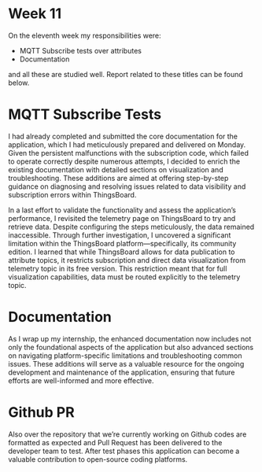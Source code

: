 # Week 11

On the eleventh week my responsibilities were:
- MQTT Subscribe tests over attributes
- Documentation

and all these are studied well. Report related to these titles can be found below.


# MQTT Subscribe Tests
I had already completed and submitted the core documentation for the application, which I had meticulously prepared and delivered on Monday.
Given the persistent malfunctions with the subscription code, which failed to operate correctly despite numerous attempts, I decided to enrich the existing documentation with detailed sections on visualization and troubleshooting. These additions are aimed at offering step-by-step guidance on diagnosing and resolving issues related to data visibility and subscription errors within ThingsBoard. 

In a last effort to validate the functionality and assess the application’s performance, I revisited the telemetry page on ThingsBoard to try and retrieve data. Despite configuring the steps meticulously, the data remained inaccessible. Through further investigation, I uncovered a significant limitation within the ThingsBoard platform—specifically, its community edition. I learned that while ThingsBoard allows for data publication to attribute topics, it restricts subscription and direct data visualization from telemetry topic in its free version. This restriction meant that for full visualization capabilities, data must be routed explicitly to the telemetry topic.



# Documentation
As I wrap up my internship, the enhanced documentation now includes not only the foundational aspects of the application but also advanced sections on navigating platform-specific limitations and troubleshooting common issues. These additions will serve as a valuable resource for the ongoing development and maintenance of the application, ensuring that future efforts are well-informed and more effective.

# Github PR
Also over the repository that we’re currently working on Github codes are formatted as expected and Pull Request has been delivered to the developer team to test. After test phases this application can become a valuable contribution to open-source coding platforms. 
